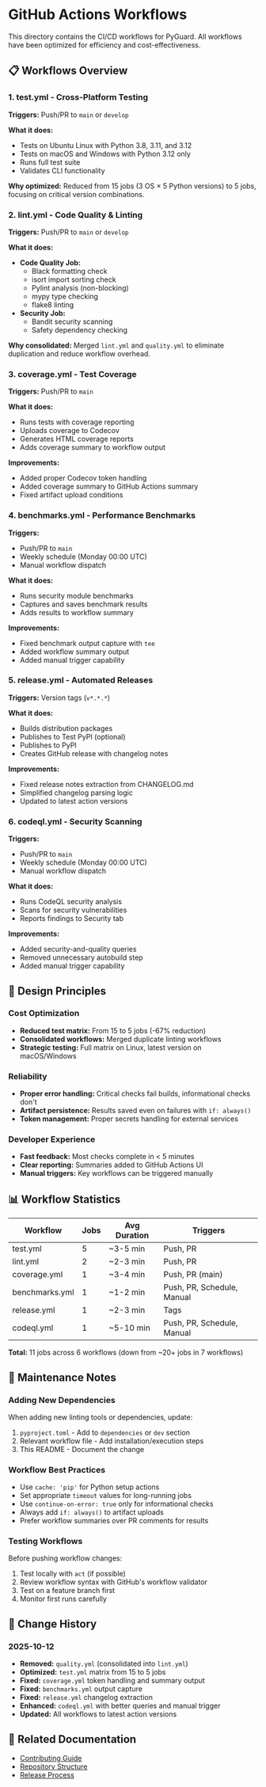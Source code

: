 # GitHub Actions Workflows

This directory contains the CI/CD workflows for PyGuard. All workflows have been optimized for efficiency and cost-effectiveness.

## 📋 Workflows Overview

### 1. **test.yml** - Cross-Platform Testing
**Triggers:** Push/PR to `main` or `develop`

**What it does:**
- Tests on Ubuntu Linux with Python 3.8, 3.11, and 3.12
- Tests on macOS and Windows with Python 3.12 only
- Runs full test suite
- Validates CLI functionality

**Why optimized:** Reduced from 15 jobs (3 OS × 5 Python versions) to 5 jobs, focusing on critical version combinations.

### 2. **lint.yml** - Code Quality & Linting
**Triggers:** Push/PR to `main` or `develop`

**What it does:**
- **Code Quality Job:**
  - Black formatting check
  - isort import sorting check
  - Pylint analysis (non-blocking)
  - mypy type checking
  - flake8 linting
- **Security Job:**
  - Bandit security scanning
  - Safety dependency checking

**Why consolidated:** Merged `lint.yml` and `quality.yml` to eliminate duplication and reduce workflow overhead.

### 3. **coverage.yml** - Test Coverage
**Triggers:** Push/PR to `main`

**What it does:**
- Runs tests with coverage reporting
- Uploads coverage to Codecov
- Generates HTML coverage reports
- Adds coverage summary to workflow output

**Improvements:**
- Added proper Codecov token handling
- Added coverage summary to GitHub Actions summary
- Fixed artifact upload conditions

### 4. **benchmarks.yml** - Performance Benchmarks
**Triggers:** 
- Push/PR to `main`
- Weekly schedule (Monday 00:00 UTC)
- Manual workflow dispatch

**What it does:**
- Runs security module benchmarks
- Captures and saves benchmark results
- Adds results to workflow summary

**Improvements:**
- Fixed benchmark output capture with `tee`
- Added workflow summary output
- Added manual trigger capability

### 5. **release.yml** - Automated Releases
**Triggers:** Version tags (`v*.*.*`)

**What it does:**
- Builds distribution packages
- Publishes to Test PyPI (optional)
- Publishes to PyPI
- Creates GitHub release with changelog notes

**Improvements:**
- Fixed release notes extraction from CHANGELOG.md
- Simplified changelog parsing logic
- Updated to latest action versions

### 6. **codeql.yml** - Security Scanning
**Triggers:**
- Push/PR to `main`
- Weekly schedule (Monday 00:00 UTC)
- Manual workflow dispatch

**What it does:**
- Runs CodeQL security analysis
- Scans for security vulnerabilities
- Reports findings to Security tab

**Improvements:**
- Added security-and-quality queries
- Removed unnecessary autobuild step
- Added manual trigger capability

## 🎯 Design Principles

### Cost Optimization
- **Reduced test matrix:** From 15 to 5 jobs (-67% reduction)
- **Consolidated workflows:** Merged duplicate linting workflows
- **Strategic testing:** Full matrix on Linux, latest version on macOS/Windows

### Reliability
- **Proper error handling:** Critical checks fail builds, informational checks don't
- **Artifact persistence:** Results saved even on failures with `if: always()`
- **Token management:** Proper secrets handling for external services

### Developer Experience
- **Fast feedback:** Most checks complete in < 5 minutes
- **Clear reporting:** Summaries added to GitHub Actions UI
- **Manual triggers:** Key workflows can be triggered manually

## 📊 Workflow Statistics

| Workflow | Jobs | Avg Duration | Triggers |
|----------|------|--------------|----------|
| test.yml | 5 | ~3-5 min | Push, PR |
| lint.yml | 2 | ~2-3 min | Push, PR |
| coverage.yml | 1 | ~3-4 min | Push, PR (main) |
| benchmarks.yml | 1 | ~1-2 min | Push, PR, Schedule, Manual |
| release.yml | 1 | ~2-3 min | Tags |
| codeql.yml | 1 | ~5-10 min | Push, PR, Schedule, Manual |

**Total:** 11 jobs across 6 workflows (down from ~20+ jobs in 7 workflows)

## 🔧 Maintenance Notes

### Adding New Dependencies
When adding new linting tools or dependencies, update:
1. `pyproject.toml` - Add to `dependencies` or `dev` section
2. Relevant workflow file - Add installation/execution steps
3. This README - Document the change

### Workflow Best Practices
- Use `cache: 'pip'` for Python setup actions
- Set appropriate `timeout` values for long-running jobs
- Use `continue-on-error: true` only for informational checks
- Always add `if: always()` to artifact uploads
- Prefer workflow summaries over PR comments for results

### Testing Workflows
Before pushing workflow changes:
1. Test locally with `act` (if possible)
2. Review workflow syntax with GitHub's workflow validator
3. Test on a feature branch first
4. Monitor first runs carefully

## 📝 Change History

### 2025-10-12
- **Removed:** `quality.yml` (consolidated into `lint.yml`)
- **Optimized:** `test.yml` matrix from 15 to 5 jobs
- **Fixed:** `coverage.yml` token handling and summary output
- **Fixed:** `benchmarks.yml` output capture
- **Fixed:** `release.yml` changelog extraction
- **Enhanced:** `codeql.yml` with better queries and manual trigger
- **Updated:** All workflows to latest action versions

## 🔗 Related Documentation

- [Contributing Guide](../../CONTRIBUTING.md)
- [Repository Structure](../../docs/REPOSITORY_STRUCTURE.md)
- [Release Process](../../CHANGELOG.md#release-process)
